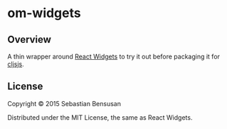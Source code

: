 # om-widgets

## Overview

A thin wrapper around
[React Widgets](http://jquense.github.io/react-widgets) to try it out
before packaging it for [cljsjs](http://cljsjs.github.io).

## License

Copyright © 2015 Sebastian Bensusan 

Distributed under the MIT License, the same as React Widgets.
